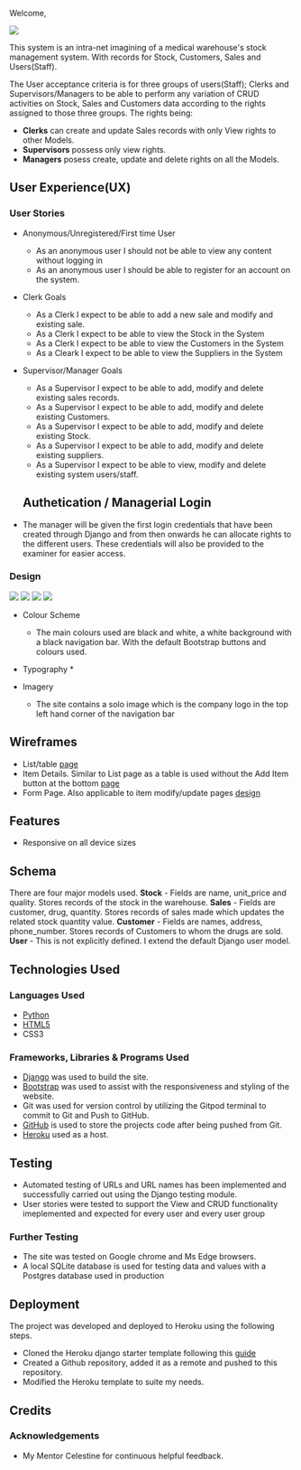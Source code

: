 Welcome,

<img src="https://res.cloudinary.com/allan-gerald-sserwanga/image/upload/v1668849841/Screenshot_2022-11-19_121142_zpaphl.jpg">

This system is an intra-net imagining of a medical warehouse's stock management system. With records for Stock, Customers, Sales and Users(Staff). 

The User acceptance criteria is for three groups of users(Staff); Clerks and Supervisors/Managers to be able to perform any variation of CRUD activities on Stock, Sales and Customers data according to the rights assigned to those three groups. 
The rights being:
- **Clerks** can create and update Sales records with only View rights to other Models.
- **Supervisors** possess only view rights.
- **Managers** posess create, update and delete rights on all the Models.

## User Experience(UX)
### User Stories
* Anonymous/Unregistered/First time User
    * As an anonymous user I should not be able to view any content without logging in
    * As an anonymous user I should be able to register for an account on the system.

* Clerk Goals
    * As a Clerk I expect to be able to add a new sale and modify and existing sale.
    * As a Clerk I expect to be able to view the Stock in the System
    * As a Clerk I expect to be able to view the Customers in the System
    * As a Cleark I expect to be able to view the Suppliers in the System

* Supervisor/Manager Goals
    * As a Supervisor I expect to be able to add, modify and delete existing sales records.
    * As a Supervisor I expect to be able to add, modify and delete existing Customers.
    * As a Supervisor I expect to be able to add, modify and delete existing Stock.
    * As a Supervisor I expect to be able to add, modify and delete existing suppliers.
    * As a Supervisor I expect to be able to view, modify and delete existing system users/staff.

    ## Authetication / Managerial Login
* The manager will be given the first login credentials that have been created through Django and from then onwards he can allocate rights to the different users. These credentials will also be provided to the examiner for easier access.

### Design

<img src="https://res.cloudinary.com/allan-gerald-sserwanga/image/upload/v1668849840/Screenshot_2022-11-19_121417_l8z9yi.jpg">
<img src="https://res.cloudinary.com/allan-gerald-sserwanga/image/upload/v1668849841/Screenshot_2022-11-19_121938_tm694g.jpg">
<img src="https://res.cloudinary.com/allan-gerald-sserwanga/image/upload/v1668849841/Screenshot_2022-11-19_122103_id4klp.jpg">
<img src="https://res.cloudinary.com/allan-gerald-sserwanga/image/upload/v1668849841/Screenshot_2022-11-19_121238_sre8yp.jpg">

* Colour Scheme
    * The main colours used are black and white, a white background with a black navigation bar. With the default Bootstrap buttons and colours used.

* Typography
    *

* Imagery
    * The site contains a solo image which is the company logo in the top left hand corner of the navigation bar

## Wireframes
* List/table [page](https://res.cloudinary.com/allan-gerald-sserwanga/image/upload/v1668847841/list_page.drawio_zmjcgc.png)
* Item Details. Similar to List page as a table is used without the Add Item button at the bottom [page](https://res.cloudinary.com/allan-gerald-sserwanga/image/upload/v1668847841/item_detail.drawio_hfhkwc.png)
* Form Page. Also applicable to item modify/update pages [design](https://res.cloudinary.com/allan-gerald-sserwanga/image/upload/v1668847841/form_page.drawio_g34gpv.png)

## Features
* Responsive on all device sizes

## Schema
There are four major models used.
**Stock** - Fields are name, unit_price and quality. Stores records of the stock in the warehouse.
**Sales** - Fields are customer, drug, quantity. Stores records of sales made which updates the related stock quantity value.
**Customer** - Fields are names, address, phone_number. Stores records of Customers to whom the drugs are sold. 
**User** - This is not explicitly defined. I extend the default Django user model.

## Technologies Used
### Languages Used
* [Python](https://www.python.org/)
* [HTML5](https://html.com/html5/)
* CSS3

### Frameworks, Libraries & Programs Used
* [Django](http://www.djangoproject.com/) was used to build the site.
* [Bootstrap](https://getbootstrap.com/) was used to assist with the responsiveness and styling of the website.
* Git was used for version control by utilizing the Gitpod terminal to commit to Git and Push to GitHub.
* [GitHub](https://github.com/) is used to store the projects code after being pushed from Git.
* [Heroku](heroku.com) used as a host.

## Testing
* Automated testing of URLs and URL names has been implemented and successfully carried out using the Django testing module.
* User stories were tested to support the View and CRUD functionality imeplemented and expected for every user and every user group

### Further Testing
* The site was tested on Google chrome and Ms Edge browsers.
* A local SQLite database is used for testing data and values with a Postgres database used in production

## Deployment
The project was developed and deployed to Heroku using the following steps.
* Cloned the Heroku django starter template following this [guide](https://devcenter.heroku.com/articles/getting-started-with-python)
* Created a Github repository, added it as a remote and pushed to this repository.
* Modified the Heroku template to suite my needs.

## Credits
### Acknowledgements
* My Mentor Celestine for continuous helpful feedback.





